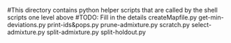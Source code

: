 #This directory contains python helper scripts that are called by the shell scripts one level above 
#TODO: Fill in the details
createMapfile.py
get-min-deviations.py
print-ids&pops.py
prune-admixture.py
scratch.py
select-admixture.py
split-admixture.py
split-holdout.py
